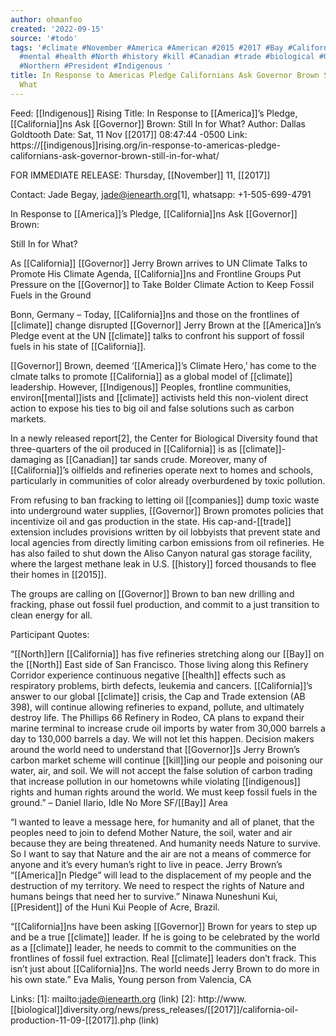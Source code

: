 ```yaml
---
author: ohmanfoo
created: '2022-09-15'
source: '#todo'
tags: '#climate #November #America #American #2015 #2017 #Bay #California #indigenous
  #mental #health #North #history #kill #Canadian #trade #biological #Governor #companies
  #Northern #President #Indigenous '
title: In Response to Americas Pledge Californians Ask Governor Brown Still In for
  What
---
```


Feed: [[Indigenous]] Rising
Title: In Response to [[America]]’s Pledge, [[California]]ns Ask [[Governor]] Brown: Still 
In for What?
Author: Dallas Goldtooth
Date: Sat, 11 Nov [[2017]] 08:47:44 -0500
Link: https://[[indigenous]]rising.org/in-response-to-americas-pledge-californians-ask-governor-brown-still-in-for-what/
 
FOR IMMEDIATE RELEASE: Thursday, [[November]] 11, [[2017]] 
 
Contact: Jade Begay, jade@ienearth.org[1], whatsapp: +1-505-699-4791 
 
In Response to [[America]]’s Pledge, [[California]]ns Ask [[Governor]] Brown: 
 
Still In for What?
 
As [[California]] [[Governor]] Jerry Brown arrives to UN Climate Talks to Promote His 
Climate Agenda, [[California]]ns and Frontline Groups Put Pressure on the [[Governor]] 
to Take Bolder Climate Action to Keep Fossil Fuels in the Ground
 
Bonn, Germany – Today, [[California]]ns and those on the frontlines of [[climate]] 
change disrupted [[Governor]] Jerry Brown at the [[America]]n’s Pledge event at the UN 
[[climate]] talks to confront his support of fossil fuels in his state of 
[[California]]. 
 
[[Governor]] Brown, deemed ‘[[America]]’s Climate Hero,’ has come to the clmate talks to
promote [[California]] as a global model of [[climate]] leadership. However, [[Indigenous]] 
Peoples, frontline communities, environ[[mental]]ists and [[climate]] activists held 
this non-violent direct action to expose his ties to big oil and false solutions
such as carbon markets. 
 
In a newly released report[2], the Center for Biological Diversity found that 
three-quarters of the oil produced in [[California]] is as [[climate]]-damaging as 
[[Canadian]] tar sands crude. Moreover, many of [[California]]’s oilfields and 
refineries operate next to homes and schools, particularly in communities of 
color already overburdened by toxic pollution. 
 
From refusing to ban fracking to letting oil [[companies]] dump toxic waste into 
underground water supplies, [[Governor]] Brown promotes policies that incentivize 
oil and gas production in the state. His cap-and-[[trade]] extension includes 
provisions written by oil lobbyists that prevent state and local agencies from 
directly limiting carbon emissions from oil refineries. He has also failed to 
shut down the Aliso Canyon natural gas storage facility, where the largest 
methane leak in U.S. [[history]] forced thousands to flee their homes in [[2015]].
 
The groups are calling on [[Governor]] Brown to ban new drilling and fracking, phase
out fossil fuel production, and commit to a just transition to clean energy for 
all.
 
Participant Quotes:
 
“[[North]]ern [[California]] has five refineries stretching along our [[Bay]] on the [[North]] 
East side of San Francisco. Those living along this Refinery Corridor experience
continuous negative [[health]] effects such as respiratory problems, birth defects, 
leukemia and cancers. [[California]]’s answer to our global [[climate]] crisis, the Cap 
and Trade extension (AB 398), will continue allowing refineries to expand, 
pollute, and ultimately destroy life. The Phillips 66 Refinery in Rodeo, CA 
plans to expand their marine terminal to increase crude oil imports by water 
from 30,000 barrels a day to 130,000 barrels a day. We will not let this happen.
Decision makers around the world need to understand that [[Governor]]s Jerry Brown’s
carbon market scheme will continue [[kill]]ing our people and poisoning our water, 
air, and soil. We will not accept the false solution of carbon trading that 
increase pollution in our hometowns while violating [[indigenous]] rights and human 
rights around the world. We must keep fossil fuels in the ground.” – Daniel 
Ilario, Idle No More SF/[[Bay]] Area 
 
“I wanted to leave a message here, for humanity and all of planet, that the 
peoples need to join to defend Mother Nature, the soil, water and air because 
they are being threatened. And humanity needs Nature to survive. So I want to 
say that Nature and the air are not a means of commerce for anyone and it’s 
every human’s right to live in peace. Jerry Brown’s “[[America]]n Pledge” will lead 
to the displacement of my people and the destruction of my territory. We need to
respect the rights of Nature and humans beings that need her to survive.” Ninawa
Nuneshuni Kui, [[President]] of the Huni Kui People of Acre, Brazil.
 
“[[California]]ns have been asking [[Governor]] Brown for years to step up and be a true
[[climate]] leader. If he is going to be celebrated by the world as a [[climate]] 
leader, he needs to commit to the communities on the frontlines of fossil fuel 
extraction. Real [[climate]] leaders don’t frack. This isn’t just about 
[[California]]ns. The world needs Jerry Brown to do more in his own state.” Eva 
Malis, Young person from Valencia, CA
 
 
Links: 
[1]: mailto:jade@ienearth.org (link)
[2]: http://www.[[biological]]diversity.org/news/press_releases/[[2017]]/california-oil-production-11-09-[[2017]].php (link)